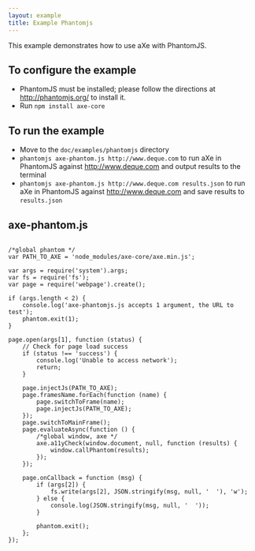 ```yaml
---
layout: example
title: Example Phantomjs
---
```



This example demonstrates how to use aXe with PhantomJS.

## To configure the example ##

* PhantomJS must be installed; please follow the directions at http://phantomjs.org/
  to install it.
* Run `npm install axe-core`

## To run the example ##

* Move to the `doc/examples/phantomjs` directory
* `phantomjs axe-phantom.js http://www.deque.com` to run aXe in PhantomJS
  against http://www.deque.com and output results to the terminal
* `phantomjs axe-phantom.js http://www.deque.com results.json` to run aXe in PhantomJS
  against http://www.deque.com and save results to `results.json`


## axe-phantom.js
<pre><code class="highlight language-javascript">
/*global phantom */
var PATH_TO_AXE = 'node_modules/axe-core/axe.min.js';

var args = require('system').args;
var fs = require('fs');
var page = require('webpage').create();

if (args.length < 2) {
	console.log('axe-phantomjs.js accepts 1 argument, the URL to test');
	phantom.exit(1);
}

page.open(args[1], function (status) {
	// Check for page load success
	if (status !== 'success') {
		console.log('Unable to access network');
		return;
	}

	page.injectJs(PATH_TO_AXE);
	page.framesName.forEach(function (name) {
		page.switchToFrame(name);
		page.injectJs(PATH_TO_AXE);
	});
	page.switchToMainFrame();
	page.evaluateAsync(function () {
		/*global window, axe */
		axe.a11yCheck(window.document, null, function (results) {
			window.callPhantom(results);
		});
	});

	page.onCallback = function (msg) {
		if (args[2]) {
			fs.write(args[2], JSON.stringify(msg, null, '  '), 'w');
		} else {
			console.log(JSON.stringify(msg, null, '  '));
		}

		phantom.exit();
	};
});

</code></pre>

